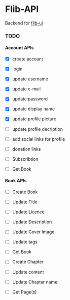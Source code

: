 # Flib-API

Backend for [flib-ui](https://github.com/codingotaku/flib-ui)

### TODO

#### Account APIs

- [x] create account
- [x] login
- [x] update username
- [x] update e-mail
- [x] update password
- [x] update display name
- [x] update profile picture
- [ ] update profile decription
- [ ] add social links for profile
- [ ] donation links 
- [ ] Subscribtion

- [ ] Get Book 

#### Book APIs
- [ ] Create Book
- [ ] Update Title
- [ ] Update Licence
- [ ] Update Description
- [ ] Update Cover Image
- [ ] Update tags


- [ ] Get Book 

- [ ] Create Chapter
- [ ] Update content
- [ ] Update Chapter name

- [ ] Get Page(s)
